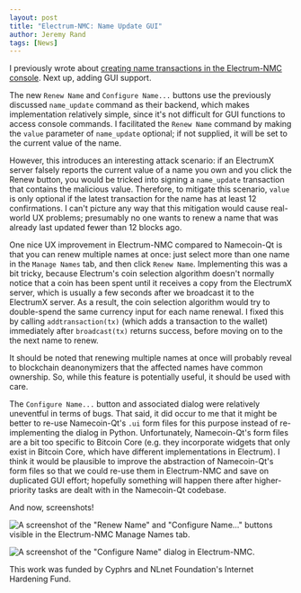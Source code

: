```yaml
---
layout: post
title: "Electrum-NMC: Name Update GUI"
author: Jeremy Rand
tags: [News]
---
```


I previously wrote about [creating name transactions in the Electrum-NMC console]({{site.baseurl}}2018/10/03/electrum-nmc-name-transaction-creation.html).  Next up, adding GUI support.

The new `Renew Name` and `Configure Name...` buttons use the previously discussed `name_update` command as their backend, which makes implementation relatively simple, since it's not difficult for GUI functions to access console commands.  I facilitated the `Renew Name` command by making the `value` parameter of `name_update` optional; if not supplied, it will be set to the current value of the name.

However, this introduces an interesting attack scenario: if an ElectrumX server falsely reports the current value of a name you own and you click the Renew button, you would be tricked into signing a `name_update` transaction that contains the malicious value.  Therefore, to mitigate this scenario, `value` is only optional if the latest transaction for the name has at least 12 confirmations.  I can't picture any way that this mitigation would cause real-world UX problems; presumably no one wants to renew a name that was already last updated fewer than 12 blocks ago.

One nice UX improvement in Electrum-NMC compared to Namecoin-Qt is that you can renew multiple names at once: just select more than one name in the `Manage Names` tab, and then click `Renew Name`.  Implementing this was a bit tricky, because Electrum's coin selection algorithm doesn't normally notice that a coin has been spent until it receives a copy from the ElectrumX server, which is usually a few seconds after we broadcast it to the ElectrumX server.  As a result, the coin selection algorithm would try to double-spend the same currency input for each name renewal.  I fixed this by calling `addtransaction(tx)` (which adds a transaction to the wallet) immediately after `broadcast(tx)` returns success, before moving on to the the next name to renew.

It should be noted that renewing multiple names at once will probably reveal to blockchain deanonymizers that the affected names have common ownership.  So, while this feature is potentially useful, it should be used with care.

The `Configure Name...` button and associated dialog were relatively uneventful in terms of bugs.  That said, it did occur to me that it might be better to re-use Namecoin-Qt's `.ui` form files for this purpose instead of re-implementing the dialog in Python.  Unfortunately, Namecoin-Qt's form files are a bit too specific to Bitcoin Core (e.g. they incorporate widgets that only exist in Bitcoin Core, which have different implementations in Electrum).  I think it would be plausible to improve the abstraction of Namecoin-Qt's form files so that we could re-use them in Electrum-NMC and save on duplicated GUI effort; hopefully something will happen there after higher-priority tasks are dealt with in the Namecoin-Qt codebase.

And now, screenshots!

![A screenshot of the "Renew Name" and "Configure Name..." buttons visible in the Electrum-NMC Manage Names tab.]({{site.baseurl}}images/screenshots/electrum-nmc/2018-10-06-Manage-Names-Tab.png)

![A screenshot of the "Configure Name" dialog in Electrum-NMC.]({{site.baseurl}}images/screenshots/electrum-nmc/2018-10-06-Configure-Name-Dialog.png)

This work was funded by Cyphrs and NLnet Foundation's Internet Hardening Fund.
